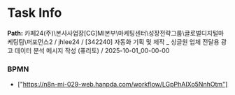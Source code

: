 # Task Info

**Path:** 카페24(주)\본사사업장\[CG]MI본부\마케팅센터\성장전략그룹\글로벌디지털마케팅팀\퍼포먼스2 / jhlee24 / [342240] 자동화 기획 및 제작 _ 싱글원 업체 전달용 광고 데이터 분석 메시지 작성 (퓨리토) / 2025-10-01_00-00-00

### BPMN
- ["https://n8n-mi-029-web.hanpda.com/workflow/LGpPhAIXo5NnhOtm"]

